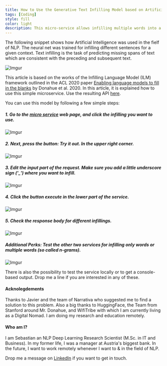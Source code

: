```yaml
---
title: How to Use the Generative Text Infilling Model based on Artificial Intelligence
tags: [Coding]
style: fill
color: light
description: This micro-service allows infilling multiple words into a context. This article explains how to use it.
---
```


The following snippet shows how Artificial Intelligence was used in the fielf of NLP. The neural net was trained for infilling different sentences for a given context. Text infilling is the task of predicting missing spans of text which are consistent with the preceding and subsequent text.

![Imgur](https://i.imgur.com/Qh0FFjN.png)

This article is based on the works of the Infilling Language Model (ILM) framework outlined in the ACL 2020 paper [Enabling language models to fill in the blanks](https://arxiv.org/abs/2005.05339) by Donahue et al. 2020. In this article, it is explained how to use this simple microservice. Use the resulting API [here](https://ilmapi.uc.r.appspot.com/docs).

You can use this model by following a few simple steps:

##### 1. Go to the [micro service](https://ilmapi.uc.r.appspot.com/docs) web page, and click the infilling you want to use.

![Imgur](https://i.imgur.com/6qahkrz.png)

##### 2. Next, press the button: Try it out. In the upper right corner.

![Imgur](https://i.imgur.com/ZEFlPMo.png)

##### 3. Edit the input part of the request. Make sure you add a little underscore sign ('_') where you want to infill.

![Imgur](https://i.imgur.com/PKLDThM.png)

##### 4. Click the button execute in the lower part of the service.

![Imgur](https://i.imgur.com/bpa8iFq.png)

##### 5. Check the response body for different infillings. 

![Imgur](https://i.imgur.com/O7D5ulg.png)

##### Additional Perks: Test the other two services for infilling only words or multiple words (so called n-grams).

![Imgur](https://i.imgur.com/3QrIP7R.png)

There is also the possibility to test the service locally or to get a console-based output. Drop me a line if you are interested in any of these.

#### Acknolegdements

Thanks to Javier and the team of Narrativa who suggested me to find a solution to this problem. Also a big thanks to HuggingFace, the Team from Stanford around Mr. Donahue, and WifiTribe with which I am currently living as a Digital Nomad. I am doing my research and education remotely.

#### Who am I?

I am Sebastian an NLP Deep Learning Research Scientist (M.Sc. in IT and Business). In my former life, I was a manager at Austria's biggest bank. In the future, I want to work remotely whenever I want to & in the field of NLP.

Drop me a message on [LinkedIn](https://www.linkedin.com/in/sebastianduerr/) if you want to get in touch.